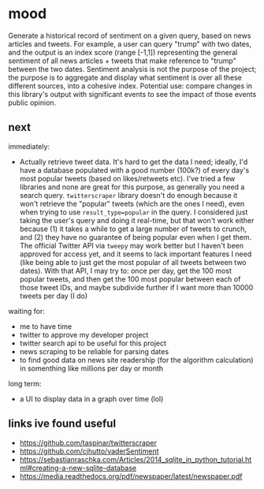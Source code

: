 # mood
Generate a historical record of sentiment on a given query, based on news articles and tweets. For example, a user can query "trump" with two dates, and the output is an index score (range [-1,1]) representing the general sentiment of all news articles + tweets that make reference to "trump" between the two dates. Sentiment analysis is not the purpose of the project; the purpose is to aggregate and display what sentiment is over all these different sources, into a cohesive index. Potential use: compare changes in this library's output with significant events to see the impact of those events public opinion.

## next
immediately:
- Actually retrieve tweet data. It's hard to get the data I need; ideally, I'd have a database populated with a good number (100k?) of every day's most popular tweets (based on likes/retweets etc). I've tried a few libraries and none are great for this purpose, as generally you need a search query. `twitterscraper` library doesn't do enough because it won't retrieve the "popular" tweets (which are the ones I need), even when trying to use `result_type=popular` in the query. I considered just taking the user's query and doing it real-time, but that won't work either because (1) it takes a while to get a large number of tweets to crunch, and (2) they have no guarantee of being popular even when I get them. The official Twitter API via `tweepy` may work better but I haven't been approved for access yet, and it seems to lack important features I need (like being able to just get the most popular of all tweets between two dates). With that API, I may try to: once per day, get the 100 most popular tweets, and then get the 100 most popular between each of those tweet IDs, and maybe subdivide further if I want more than 10000 tweets per day (I do)

waiting for:
- me to have time
- twitter to approve my developer project
- twitter search api to be useful for this project
- news scraping to be reliable for parsing dates
- to find good data on news site readership (for the algorithm calculation) in somenthing like millions per day or month

long term:
- a UI to display data in a graph over time (lol)

## links ive found useful
- https://github.com/taspinar/twitterscraper
- https://github.com/cjhutto/vaderSentiment
- https://sebastianraschka.com/Articles/2014_sqlite_in_python_tutorial.html#creating-a-new-sqlite-database
- https://media.readthedocs.org/pdf/newspaper/latest/newspaper.pdf

